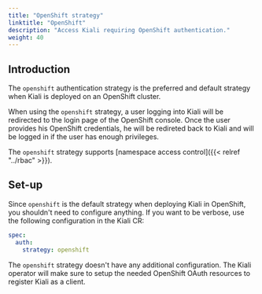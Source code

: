 ```yaml
---
title: "OpenShift strategy"
linktitle: "OpenShift"
description: "Access Kiali requiring OpenShift authentication."
weight: 40
---
```


## Introduction

The `openshift` authentication strategy is the preferred and default strategy
when Kiali is deployed on an OpenShift cluster.

When using the `openshift` strategy, a user logging into Kiali will be
redirected to the login page of the OpenShift console. Once the user provides
his OpenShift credentials, he will be redireted back to Kiali and will be
logged in if the user has enough privileges.

The `openshift` strategy supports [namespace access control]({{< relref "../rbac" >}}).

## Set-up

Since `openshift` is the default strategy when deploying Kiali in OpenShift,
you shouldn't need to configure anything. If you want to be verbose, use the
following configuration in the Kiali CR:

```yaml
spec:
  auth:
    strategy: openshift
```

The `openshift` strategy doesn't have any additional configuration. The Kiali
operator will make sure to setup the needed OpenShift OAuth resources to register
Kiali as a client.
